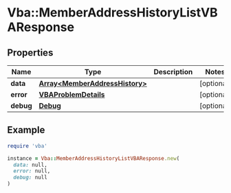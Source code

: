 # Vba::MemberAddressHistoryListVBAResponse

## Properties

| Name | Type | Description | Notes |
| ---- | ---- | ----------- | ----- |
| **data** | [**Array&lt;MemberAddressHistory&gt;**](MemberAddressHistory.md) |  | [optional] |
| **error** | [**VBAProblemDetails**](VBAProblemDetails.md) |  | [optional] |
| **debug** | [**Debug**](Debug.md) |  | [optional] |

## Example

```ruby
require 'vba'

instance = Vba::MemberAddressHistoryListVBAResponse.new(
  data: null,
  error: null,
  debug: null
)
```

